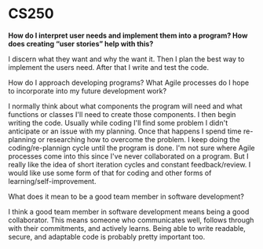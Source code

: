 # CS250

**How do I interpret user needs and implement them into a program? How does creating “user stories” help with this?**

  I discern what they want and why the want it. Then I plan the best way to implement the users need. After that I write and test the code.
  
How do I approach developing programs? What Agile processes do I hope to incorporate into my future development work?

  I normally think about what components the program will need and what functions or classes I'll need to create those components. I then begin writing the code. Usually while coding I'll find some problem I didn't     anticipate or an issue with my planning. Once that happens I spend time re-planning or researching how to overcome the problem. I keep doing the coding/re-plannign cycle until the program is done. I'm not sure        where Agile processes come into this since I've never collaborated on a program. But I really like the idea of short iteration cycles and constant feedback/review. I would like use some form of that for coding and    other forms of learning/self-improvement.

What does it mean to be a good team member in software development?

  I think a good team member in software development means being a good collaborator. This means someone who communicates well, follows through with their commitments, and actively learns. Being able to write           readable, secure, and adaptable code is probably pretty important too.


